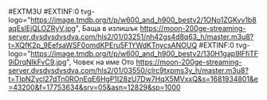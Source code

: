 #EXTM3U
#EXTINF:0 tvg-logo="https://image.tmdb.org/t/p/w600_and_h900_bestv2/1ONo1ZGKvv1b8aqEslEjQLOZRyV.jpg", Баща в излишък
https://moon-200ge-streaming-server.dvsdvsdvsdva.com/hls2/01/03251/nh42gs4d8q63_h/master.m3u8?t=XQfK2p_9EefsaWSF0omdKPEru5F1YWdKTnycsANOUQ
#EXTINF:0 tvg-logo="https://image.tmdb.org/t/p/w600_and_h900_bestv2/130H1gap9lFfiTF9iDrqNIkFvC9.jpg", Човек на име Ото 
https://moon-200ge-streaming-server.dvsdvsdvsdva.com/hls2/01/03550/clrc9txpms3y_h/master.m3u8?t=TIpNZycl27dTn0ROnEqE6HgP1I28zU7Dw7HqX5MVxxQ&s=1681934801&e=43200&f=17753634&srv=05&asn=12829&sp=1000







